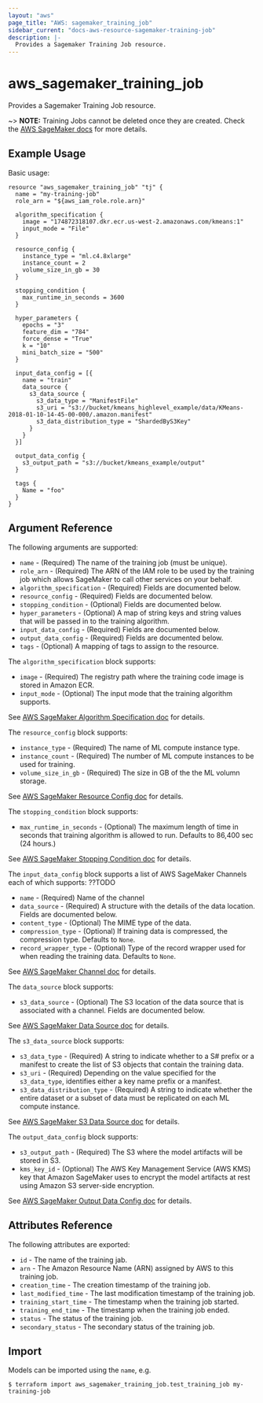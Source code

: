 ```yaml
---
layout: "aws"
page_title: "AWS: sagemaker_training_job"
sidebar_current: "docs-aws-resource-sagemaker-training-job"
description: |-
  Provides a Sagemaker Training Job resource.
---
```


# aws_sagemaker_training_job

Provides a Sagemaker Training Job resource.

~> **NOTE:** Training Jobs cannot be deleted once they are created. Check the [AWS SageMaker docs](https://docs.aws.amazon.com/sagemaker/latest/dg/whatis.html) for more details.

## Example Usage

Basic usage:

```hcl
resource "aws_sagemaker_training_job" "tj" {
  name = "my-training-job"
  role_arn = "${aws_iam_role.role.arn}"

  algorithm_specification {
    image = "174872318107.dkr.ecr.us-west-2.amazonaws.com/kmeans:1"
    input_mode = "File"
  }

  resource_config {
    instance_type = "ml.c4.8xlarge"
    instance_count = 2
    volume_size_in_gb = 30
  }

  stopping_condition {
    max_runtime_in_seconds = 3600
  }

  hyper_parameters {
    epochs = "3"
    feature_dim = "784"
    force_dense = "True"
    k = "10"
    mini_batch_size = "500"
  }

  input_data_config = [{
    name = "train"
    data_source {
      s3_data_source {
        s3_data_type = "ManifestFile"
        s3_uri = "s3://bucket/kmeans_highlevel_example/data/KMeans-2018-01-10-14-45-00-000/.amazon.manifest"
        s3_data_distribution_type = "ShardedByS3Key"
      }
    }
  }]

  output_data_config {
    s3_output_path = "s3://bucket/kmeans_example/output"
  }

  tags {
    Name = "foo"
  }
}
```

## Argument Reference

The following arguments are supported:

* `name` - (Required) The name of the training job (must be unique).
* `role_arn` - (Required) The ARN of the IAM role to be used by the training job which allows SageMaker to call other services on your behalf.
* `algorithm_specification` - (Required) Fields are documented below.
* `resource_config` - (Required) Fields are documented below.
* `stopping_condition` - (Optional) Fields are documented below.
* `hyper_parameters` - (Optional) A map of string keys and string values that will be passed in to the training algorithm.
* `input_data_config` - (Required) Fields are documented below.
* `output_data_config` - (Required) Fields are documented below.
* `tags` - (Optional) A mapping of tags to assign to the resource.

The `algorithm_specification` block supports:

* `image` - (Required) The registry path where the training code image is stored in Amazon ECR.
* `input_mode` - (Optional) The input mode that the training algorithm supports.

See [AWS SageMaker Algorithm Specification doc](https://docs.aws.amazon.com/sagemaker/latest/dg/API_AlgorithmSpecification.html) for details.

The `resource_config` block supports:

* `instance_type` - (Required) The name of ML compute instance type.
* `instance_count` - (Required) The number of ML compute instances to be used for training.
* `volume_size_in_gb` - (Required) The size in GB of the the ML volumn storage.

See [AWS SageMaker Resource Config doc](https://docs.aws.amazon.com/sagemaker/latest/dg/API_ResourceConfig.html) for details.

The `stopping_condition` block supports:

* `max_runtime_in_seconds` - (Optional) The maximum length of time in seconds that training algorithm is allowed to run. Defaults to 86,400 sec (24 hours.)

See [AWS SageMaker Stopping Condition doc](https://docs.aws.amazon.com/sagemaker/latest/dg/API_StoppingCondition.html) for details.

The `input_data_config` block supports a list of AWS SageMaker Channels each of which supports: ??TODO

* `name` - (Required) Name of the channel
* `data_source` - (Required) A structure with the details of the data location. Fields are documented below.
* `content_type` - (Optional) The MIME type of the data.
* `compression_type` - (Optional) If training data is compressed, the compression type. Defaults to `None`.
* `record_wrapper_type` - (Optional) Type of the record wrapper used for when reading the training data. Defaults to `None`.

See [AWS SageMaker Channel doc](https://docs.aws.amazon.com/sagemaker/latest/dg/API_Channel.html) for details.

The `data_source` block supports:

* `s3_data_source`  - (Optional) The S3 location of the data source that is associated with a channel. Fields are documented below.

See [AWS SageMaker Data Source doc](https://docs.aws.amazon.com/sagemaker/latest/dg/API_DataSource.html) for details.

The `s3_data_source` block supports:

* `s3_data_type`  - (Required) A string to indicate whether to a S# prefix or a manifest to create the list of S3 objects that contain the training data.
* `s3_uri` - (Required) Depending on the value specified for the `s3_data_type`, identifies either a key name prefix or a manifest.
* `s3_data_distribution_type` - (Required) A string to indicate whether the entire dataset or a subset of data must be replicated on each ML compute instance.

See [AWS SageMaker S3 Data Source doc](https://docs.aws.amazon.com/sagemaker/latest/dg/API_S3DataSource.html) for details.

The `output_data_config` block supports:

* `s3_output_path` - (Required) The S3 where the model artifacts will be stored in S3.
* `kms_key_id` - (Optional) The AWS Key Management Service (AWS KMS) key that Amazon SageMaker uses to encrypt the model artifacts at rest using Amazon S3 server-side encryption.

See [AWS SageMaker Output Data Config doc](https://docs.aws.amazon.com/sagemaker/latest/dg/API_OutputDataConfig.html) for details.


## Attributes Reference

The following attributes are exported:

* `id` - The name of the training jab.
* `arn` - The Amazon Resource Name (ARN) assigned by AWS to this training job.
* `creation_time` - The creation timestamp of the training job.
* `last_modified_time` - The last modification timestamp of the training job.
* `training_start_time` - The timestamp when the training job started.
* `training_end_time` - The timestamp when the training job ended.
* `status` -  The status of the training job.
* `secondary_status` -  The secondary status of the training job.

## Import

Models can be imported using the `name`, e.g.

```
$ terraform import aws_sagemaker_training_job.test_training_job my-training-job
```